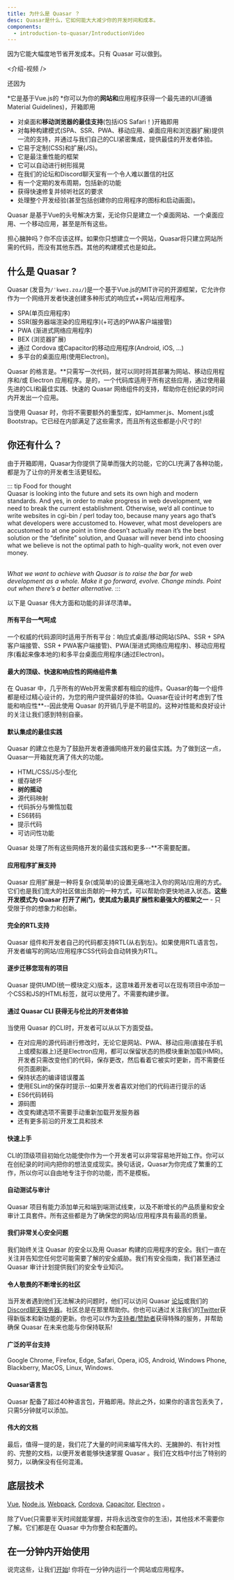```yaml
---
title: 为什么是 Quasar ？
desc: Quasar是什么，它如何能大大减少你的开发时间和成本。
components:
  - introduction-to-quasar/IntroductionVideo
---
```


因为它能大幅度地节省开发成本。只有 Quasar 可以做到。

<介绍-视频 />

还因为

*它是基于Vue.js的
*你可以为你的**网站和**应用程序获得一个最先进的UI(遵循Material Guidelines)，开箱即用
* 对桌面和**移动浏览器的最佳支持**(包括iOS Safari！)开箱即用
* 对每种构建模式(SPA、SSR、PWA、移动应用、桌面应用和浏览器扩展)提供一流的支持，并通过与我们自己的CLI紧密集成，提供最佳的开发者体验。
* 它易于定制(CSS)和扩展(JS)。
* 它是最注重性能的框架
* 它可以自动进行树形摇晃
* 在我们的论坛和Discord聊天室有一个令人难以置信的社区
* 有一个定期的发布周期，包括新的功能
* 获得快速修复并倾听社区的要求
* 处理整个开发经验(甚至包括创建你的应用程序的图标和启动画面)。

 Quasar 是基于Vue的头号解决方案，无论你只是建立一个桌面网站、一个桌面应用、一个移动应用，甚至是所有这些。

担心臃肿吗？你不应该这样。如果你只想建立一个网站，Quasar将只建立网站所需的代码，而没有其他东西。其他的构建模式也是如此。

## 什么是 Quasar ?
 Quasar (发音为`/ˈkweɪ.zɑɹ/`)是一个基于Vue.js的MIT许可的开源框架，它允许你作为一个网络开发者快速创建多种形式的响应式++网站/应用程序。
* SPA(单页应用程序)
* SSR(服务器端渲染的应用程序)(+可选的PWA客户端接管)
* PWA (渐进式网络应用程序)
* BEX (浏览器扩展)
* 通过 Cordova 或Capacitor的移动应用程序(Android, iOS, ...)
* 多平台的桌面应用(使用Electron)。

 Quasar 的格言是。**只需写一次代码，就可以同时将其部署为网站、移动应用程序和/或 Electron 应用程序。是的，一个代码库适用于所有这些应用，通过使用最先进的CLI和最佳实践、快速的 Quasar 网络组件的支持，帮助你在创纪录的时间内开发出一个应用。

当使用 Quasar 时，你将不需要额外的重型库，如Hammer.js、Moment.js或Bootstrap。它已经在内部满足了这些需求，而且所有这些都是小尺寸的!

## 你还有什么？
由于开箱即用，Quasar为你提供了简单而强大的功能，它的CLI充满了各种功能，都是为了让你的开发者生活更轻松。

::: tip Food for thought
<br>
Quasar is looking into the future and sets its own high and modern standards. And yes, in order to make progress in web development, we need to break the current establishment. Otherwise, we’d all continue to write websites in cgi-bin / perl today too, because many years ago that’s what developers were accustomed to. However, what most developers are accustomed to at one point in time doesn’t actually mean it’s the best solution or the “definite” solution, and Quasar will never bend into choosing what we believe is not the optimal path to high-quality work, not even over money.
<br><br>

*What we want to achieve with Quasar is to raise the bar for web development as a whole. Make it go forward, evolve. Change minds. Point out when there’s a better alternative.*
:::

以下是 Quasar 伟大方面和功能的非详尽清单。

#### 所有平台一气呵成
一个权威的代码源同时适用于所有平台：响应式桌面/移动网站(SPA、SSR + SPA客户端接管、SSR + PWA客户端接管)、PWA(渐进式网络应用程序)、移动应用程序(看起来像本地的)和多平台桌面应用程序(通过Electron)。

#### 最大的顶级、快速和响应性的网络组件集
在 Quasar 中，几乎所有的Web开发需求都有相应的组件。Quasar的每一个组件都是经过精心设计的，为您的用户提供最好的体验。Quasar在设计时考虑到了性能和响应性**--因此使用 Quasar 的开销几乎是不明显的。这种对性能和良好设计的关注让我们感到特别自豪。

#### 默认集成的最佳实践
 Quasar 的建立也是为了鼓励开发者遵循网络开发的最佳实践。为了做到这一点，Quasar一开箱就充满了伟大的功能。
- HTML/CSS/JS小型化
- 缓存破坏
- **树的摇动**
- 源代码映射
- 代码拆分与懒惰加载
- ES6转码
- 提示代码
- 可访问性功能

 Quasar 处理了所有这些网络开发的最佳实践和更多--**不需要配置。

#### 应用程序扩展支持
 Quasar 应用扩展是一种将复杂(或简单)的设置无痛地注入你的网站/应用的方式。它们也是我们庞大的社区做出贡献的一种方式，可以帮助你更快地进入状态。**这些开发模式为 Quasar 打开了闸门，使其成为最具扩展性和最强大的框架之一** - 只受限于你的想象力和创新。

#### 完全的RTL支持
 Quasar 组件和开发者自己的代码都支持RTL(从右到左)。如果使用RTL语言包，开发者编写的网站/应用程序CSS代码会自动转换为RTL。

#### 逐步迁移您现有的项目
 Quasar 提供UMD(统一模块定义)版本，这意味着开发者可以在现有项目中添加一个CSS和JS的HTML标签，就可以使用了。不需要构建步骤。

#### 通过 Quasar CLI 获得无与伦比的开发者体验
当使用 Quasar 的CLI时，开发者可以从以下方面受益。

- 在对应用的源代码进行修改时，无论它是网站、PWA、移动应用(直接在手机上或模拟器上)还是Electron应用，都可以保留状态的热模块重新加载(HMR)。开发者只需改变他们的代码，保存更改，然后看着它被实时更新，而不需要任何页面刷新。
- 保持状态的编译错误覆盖
- 使用ESLint的保存时提示--如果开发者喜欢对他们的代码进行提示的话
- ES6代码转码
- 源码图
- 改变构建选项不需要手动重新加载开发服务器
- 还有更多前沿的开发工具和技术

#### 快速上手
CLI的顶级项目初始化功能使你作为一个开发者可以非常容易地开始工作。你可以在创纪录的时间内把你的想法变成现实。换句话说，Quasar为你完成了繁重的工作，所以你可以自由地专注于你的功能，而不是模板。

#### 自动测试与审计
 Quasar 项目有能力添加单元和端到端测试线束，以及不断增长的产品质量和安全审计工具套件。所有这些都是为了确保您的网站/应用程序具有最高的质量。

#### 我们非常关心安全问题
我们始终关注 Quasar 的安全以及用 Quasar 构建的应用程序的安全。我们一直在关注并告知您任何您可能需要了解的安全威胁。我们有安全指南，我们甚至通过 Quasar 审计计划提供我们的安全专业知识。

#### 令人敬畏的不断增长的社区
当开发者遇到他们无法解决的问题时，他们可以访问 Quasar [论坛](https://forum.quasar.dev/)或我们的[Discord聊天服务器](https://chat.quasar.dev)。社区总是在那里帮助你。你也可以通过关注我们的[Twitter](https://twitter.quasar.dev)获得新版本和新功能的更新。你也可以作为[支持者/赞助者](https://donate.quasar.dev)获得特殊的服务，并帮助确保 Quasar 在未来也能与你保持联系!

#### 广泛的平台支持
Google Chrome, Firefox, Edge, Safari, Opera, iOS, Android, Windows Phone, Blackberry, MacOS, Linux, Windows.

#### Quasar语言包
 Quasar 配备了超过40种语言包，开箱即用。除此之外，如果你的语言包丢失了，只需5分钟就可以添加。

#### 伟大的文档
最后，值得一提的是，我们花了大量的时间来编写伟大的、无臃肿的、有针对性的、完整的文档，以便开发者能够快速掌握 Quasar 。我们在文档中付出了特别的努力，以确保没有任何混淆。

## 底层技术
[Vue](https://v3.vuejs.org/), [Node.js](https://nodejs.org/), [Webpack](https://webpack.js.org/), [Cordova](https://cordova.apache.org/), [Capacitor](https://capacitor.ionicframework.com), [Electron](https://electronjs.org/) 。

除了Vue(只需要半天时间就能掌握，并将永远改变你的生活)，其他技术不需要你了解。它们都是在 Quasar 中为你整合和配置的。

## 在一分钟内开始使用
说完这些，让我们[开始](/开始)! 你将在一分钟内运行一个网站或应用程序。
